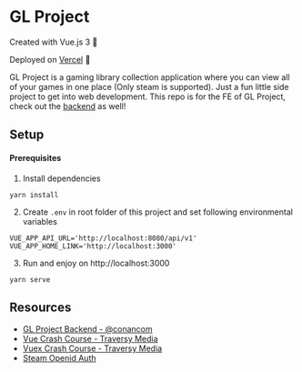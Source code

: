 # GL Project

Created with Vue.js 3 💚

Deployed on [Vercel](https://gl-project.vercel.app) 🚀

GL Project is a gaming library collection application where you can view all of your games in one place (Only steam is supported). Just a fun little side project to get into web development. This repo is for the FE of GL Project, check out the [backend](https://github.com/conancom/GL-Project-Backend) as well!

## Setup

#### Prerequisites

1. Install dependencies

```
yarn install
```

2. Create `.env` in root folder of this project and set following environmental variables

```
VUE_APP_API_URL='http://localhost:8080/api/v1'
VUE_APP_HOME_LINK='http://localhost:3000'
```

3. Run and enjoy on http://localhost:3000

```
yarn serve
```

## Resources

- [GL Project Backend - @conancom](https://github.com/conancom/GL-Project-Backend)
- [Vue Crash Course - Traversy Media
  ](https://www.youtube.com/watch?v=qZXt1Aom3Cs)
- [Vuex Crash Course - Traversy Media
  ](https://www.youtube.com/watch?v=5lVQgZzLMHc)
- [Steam Openid Auth](https://partner.steamgames.com/doc/features/auth)
